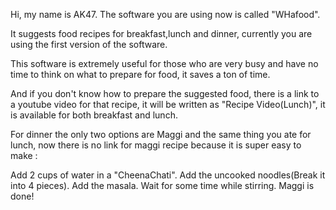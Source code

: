 Hi, my name is AK47.
The software you are using now is called "WHafood".

It suggests food recipes for breakfast,lunch and dinner, currently you are using the first version of the software.

This software is extremely useful for those who are very busy and have no time to think on what to prepare for food, it saves a ton of time.

And if you don't know how to prepare the suggested food, there is a link to a youtube video for that recipe, it will be written as "Recipe Video(Lunch)",
it is available for both breakfast and lunch.

For dinner the only two options are Maggi and the same thing you ate for lunch,
now there is no link for maggi recipe because it is super easy to make :

Add 2 cups of water in a "CheenaChati".
Add the uncooked noodles(Break it into 4 pieces).
Add the masala.
Wait for some time while stirring.
Maggi is done!